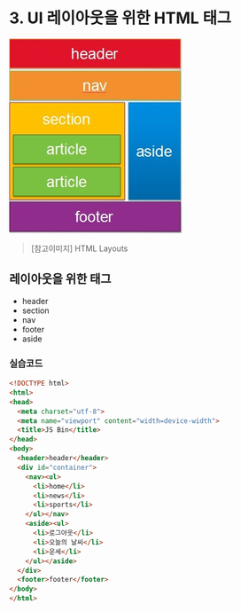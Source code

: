 # 3. UI 레이아웃을 위한 HTML 태그
<img src="./HTML_UI_layout.jpg" alt="해당 이미지가 없습니다.">

>[참고이미지] HTML Layouts 

## 레이아웃을 위한 태그
- header
- section
- nav
- footer
- aside
  
### 실습코드
```html
<!DOCTYPE html>
<html>
<head>
  <meta charset="utf-8">
  <meta name="viewport" content="width=device-width">
  <title>JS Bin</title>
</head>
<body>
  <header>header</header>
  <div id="container">
    <nav><ul>
      <li>home</li>
      <li>news</li>
      <li>sports</li>
    </ul></nav>
    <aside><ul>
      <li>로그아웃</li>
      <li>오늘의 날씨</li>
      <li>운세</li>
    </ul></aside>
  </div>
  <footer>footer</footer>
</body>
</html>
```
